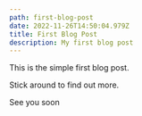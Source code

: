 ```yaml
---
path: first-blog-post
date: 2022-11-26T14:50:04.979Z
title: First Blog Post
description: My first blog post
---
```


This is the simple first blog post.

Stick around to find out more.

See you soon
